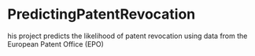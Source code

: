 # PredictingPatentRevocation
his project predicts the likelihood of patent revocation using data from the European Patent Office (EPO)
